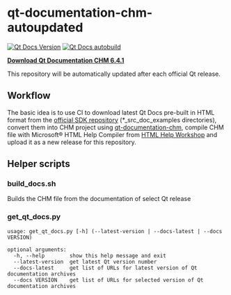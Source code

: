 # qt-documentation-chm-autoupdated
[![Qt Docs Version](https://img.shields.io/github/v/release/vzhd1701/qt-documentation-chm-autoupdated?color=%230F&label=Qt%20Docs)](https://github.com/vzhd1701/qt-documentation-chm-autoupdated/releases/latest)
[![Qt Docs autobuild](https://github.com/vzhd1701/qt-documentation-chm-autoupdated/actions/workflows/qt_autobuild.yml/badge.svg)](https://github.com/vzhd1701/qt-documentation-chm-autoupdated/actions/workflows/qt_autobuild.yml)

[**Download Qt Documentation CHM 6.4.1**](https://github.com/vzhd1701/qt-documentation-chm-autoupdated/releases/latest)

This repository will be automatically updated after each official Qt release.

## Workflow

The basic idea is to use CI to download latest Qt Docs pre-built in HTML format from the [official SDK repository](https://download.qt.io/online/qtsdkrepository/windows_x86/desktop/) (*_src_doc_examples directories), convert them into CHM project using [qt-documentation-chm](https://github.com/vzhd1701/qt-documentation-chm), compile CHM file with Microsoft® HTML Help Compiler from [HTML Help Workshop](https://docs.microsoft.com/en-us/previous-versions/windows/desktop/htmlhelp/microsoft-html-help-downloads) and upload it as a new release for this repository.

## Helper scripts

### build_docs.sh

Builds the CHM file from the documentation of select Qt release

### get_qt_docs.py

```
usage: get_qt_docs.py [-h] (--latest-version | --docs-latest | --docs VERSION)

optional arguments:
  -h, --help        show this help message and exit
  --latest-version  get latest Qt version number
  --docs-latest     get list of URLs for latest version of Qt documentation archives
  --docs VERSION    get list of URLs for selected version of Qt documentation archives
```
